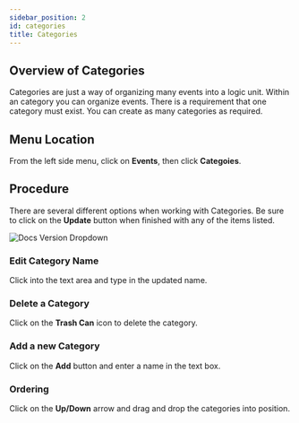 ```yaml
---
sidebar_position: 2
id: categories
title: Categories
---
```


## Overview of Categories

Categories are just a way of organizing many events into a logic unit.  Within an category you can organize events.  There is a requirement that one category must exist.  You can create as many categories as required.

## Menu Location

From the left side menu, click on **Events**, then click **Categoies**.

## Procedure

There are several different options when working with Categories.  Be sure to click on the **Update** button when finished with any of the items listed.

![Docs Version Dropdown](/img/events/manage-category.jpg)

### Edit Category Name

Click into the text area and type in the updated name.

### Delete a Category

Click on the **Trash Can** icon to delete the category.

### Add a new Category

Click on the **Add** button and enter a name in the text box.

### Ordering

Click on the **Up/Down** arrow and drag and drop the categories into position.





